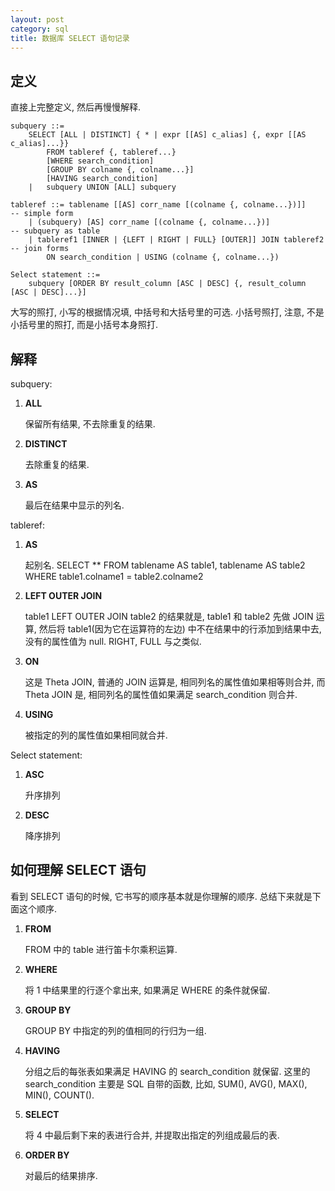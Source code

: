 ```yaml
---
layout: post
category: sql
title: 数据库 SELECT 语句记录
---
```

## 定义

直接上完整定义, 然后再慢慢解释.

    subquery ::=
        SELECT [ALL | DISTINCT] { * | expr [[AS] c_alias] {, expr [[AS c_alias]...}}
            FROM tableref {, tableref...}
            [WHERE search_condition]
            [GROUP BY colname {, colname...}]
            [HAVING search_condition]
        |   subquery UNION [ALL] subquery

    tableref ::= tablename [[AS] corr_name [(colname {, colname...})]]      -- simple form
        | (subquery) [AS] corr_name [(colname {, colname...})]              -- subquery as table
        | tableref1 [INNER | {LEFT | RIGHT | FULL} [OUTER]] JOIN tableref2  -- join forms
            ON search_condition | USING (colname {, colname...})

    Select statement ::=
        subquery [ORDER BY result_column [ASC | DESC] {, result_column [ASC | DESC]...}]

大写的照打, 小写的根据情况填, 中括号和大括号里的可选. 小括号照打, 注意, 不是小括号里的照打, 而是小括号本身照打.

## 解释
subquery:

1. **ALL**

    保留所有结果, 不去除重复的结果.

2. **DISTINCT**

    去除重复的结果.

3. **AS**

    最后在结果中显示的列名.

tableref:

1. **AS**

    起别名. SELECT ** FROM tablename AS table1, tablename AS table2 WHERE table1.colname1 = table2.colname2

2. **LEFT OUTER JOIN**

    table1 LEFT OUTER JOIN table2 的结果就是, table1 和 table2 先做 JOIN 运算, 
然后将 table1(因为它在运算符的左边) 中不在结果中的行添加到结果中去, 没有的属性值为 null. RIGHT, FULL 与之类似.

3. **ON**

    这是 Theta JOIN, 普通的 JOIN 运算是, 相同列名的属性值如果相等则合并, 而 Theta JOIN 是, 相同列名的属性值如果满足 search_condition 则合并.

4. **USING**

    被指定的列的属性值如果相同就合并.

Select statement:

1. **ASC**

    升序排列

2. **DESC**

    降序排列

## 如何理解 SELECT 语句

看到 SELECT 语句的时候, 它书写的顺序基本就是你理解的顺序. 总结下来就是下面这个顺序.

1. **FROM**

    FROM 中的 table 进行笛卡尔乘积运算.

2. **WHERE**

    将 1 中结果里的行逐个拿出来, 如果满足 WHERE 的条件就保留.

3. **GROUP BY**

    GROUP BY 中指定的列的值相同的行归为一组.

4. **HAVING**

    分组之后的每张表如果满足 HAVING 的 search_condition 就保留. 
这里的 search_condition 主要是 SQL 自带的函数, 比如, SUM(), AVG(), MAX(), MIN(), COUNT().

5. **SELECT**

    将 4 中最后剩下来的表进行合并, 并提取出指定的列组成最后的表.

6. **ORDER BY**

    对最后的结果排序.
